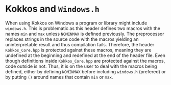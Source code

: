 # Kokkos and `Windows.h`

When using Kokkos on Windows a program or library might include `windows.h`. This is problematic as this header defines two macros with the names `min` and `max` unless `NOMINMAX` is defined previously.
The preprocessor replaces strings in the source code with the macros yielding an uninterpretable result and thus compilation fails.
Therefore, the header `Kokkos_Core.hpp` is protected against these macros, meaning they are undefined at the beginning and redefined at the end of the header file.
Even though definitions inside `Kokkos_Core.hpp` are protected against the macros, code outside is not.
Thus, it is on the user to deal with the macros being defined, either by defining `NOMINMAX` before including `windows.h` (prefered) or by putting `()` around names that contain `min` or `max`.
